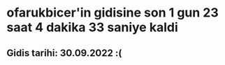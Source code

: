 # ofarukbicer'in gidisine son 1 gun 23 saat 4 dakika 33 saniye kaldi

## Gidis tarihi: 30.09.2022 :(